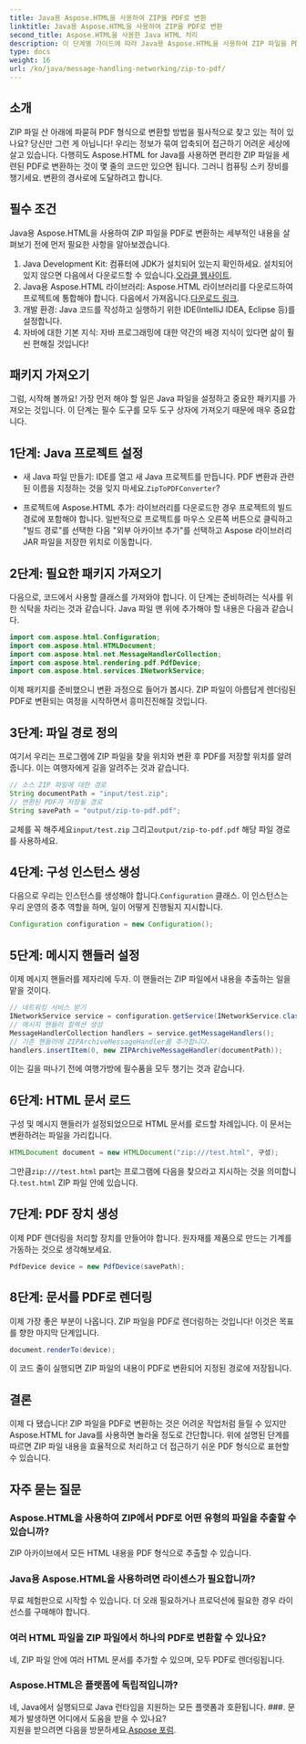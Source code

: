 ```yaml
---
title: Java용 Aspose.HTML을 사용하여 ZIP을 PDF로 변환
linktitle: Java용 Aspose.HTML을 사용하여 ZIP을 PDF로 변환
second_title: Aspose.HTML을 사용한 Java HTML 처리
description: 이 단계별 가이드에 따라 Java용 Aspose.HTML을 사용하여 ZIP 파일을 PDF로 쉽게 변환하세요.
type: docs
weight: 16
url: /ko/java/message-handling-networking/zip-to-pdf/
---
```

## 소개
ZIP 파일 산 아래에 파묻혀 PDF 형식으로 변환할 방법을 필사적으로 찾고 있는 적이 있나요? 당신만 그런 게 아닙니다! 우리는 정보가 묶여 압축되어 접근하기 어려운 세상에 살고 있습니다. 다행히도 Aspose.HTML for Java를 사용하면 편리한 ZIP 파일을 세련된 PDF로 변환하는 것이 몇 줄의 코드만 있으면 됩니다. 그러니 컴퓨팅 스키 장비를 챙기세요. 변환의 경사로에 도달하려고 합니다.
## 필수 조건
Java용 Aspose.HTML을 사용하여 ZIP 파일을 PDF로 변환하는 세부적인 내용을 살펴보기 전에 먼저 필요한 사항을 알아보겠습니다.
1.  Java Development Kit: 컴퓨터에 JDK가 설치되어 있는지 확인하세요. 설치되어 있지 않으면 다음에서 다운로드할 수 있습니다.[오라클 웹사이트](https://www.oracle.com/java/technologies/javase-jdk11-downloads.html).
2.  Java용 Aspose.HTML 라이브러리: Aspose.HTML 라이브러리를 다운로드하여 프로젝트에 통합해야 합니다. 다음에서 가져옵니다.[다운로드 링크](https://releases.aspose.com/html/java/).
3. 개발 환경: Java 코드를 작성하고 실행하기 위한 IDE(IntelliJ IDEA, Eclipse 등)를 설정합니다.
4. 자바에 대한 기본 지식: 자바 프로그래밍에 대한 약간의 배경 지식이 있다면 삶이 훨씬 편해질 것입니다!
## 패키지 가져오기
그럼, 시작해 볼까요! 가장 먼저 해야 할 일은 Java 파일을 설정하고 중요한 패키지를 가져오는 것입니다. 이 단계는 필수 도구를 모두 도구 상자에 가져오기 때문에 매우 중요합니다. 
## 1단계: Java 프로젝트 설정
- 새 Java 파일 만들기: IDE를 열고 새 Java 프로젝트를 만듭니다. PDF 변환과 관련된 이름을 지정하는 것을 잊지 마세요.`ZipToPDFConverter`?
  
- 프로젝트에 Aspose.HTML 추가: 라이브러리를 다운로드한 경우 프로젝트의 빌드 경로에 포함해야 합니다. 일반적으로 프로젝트를 마우스 오른쪽 버튼으로 클릭하고 "빌드 경로"를 선택한 다음 "외부 아카이브 추가"를 선택하고 Aspose 라이브러리 JAR 파일을 저장한 위치로 이동합니다.
## 2단계: 필요한 패키지 가져오기
다음으로, 코드에서 사용할 클래스를 가져와야 합니다. 이 단계는 준비하려는 식사를 위한 식탁을 차리는 것과 같습니다. Java 파일 맨 위에 추가해야 할 내용은 다음과 같습니다.
```java
import com.aspose.html.Configuration;
import com.aspose.html.HTMLDocument;
import com.aspose.html.net.MessageHandlerCollection;
import com.aspose.html.rendering.pdf.PdfDevice;
import com.aspose.html.services.INetworkService;
```
이제 패키지를 준비했으니 변환 과정으로 들어가 봅시다. ZIP 파일이 아름답게 렌더링된 PDF로 변환되는 여정을 시작하면서 흥미진진해질 것입니다. 
## 3단계: 파일 경로 정의
여기서 우리는 프로그램에 ZIP 파일을 찾을 위치와 변환 후 PDF를 저장할 위치를 알려줍니다. 이는 여행자에게 길을 알려주는 것과 같습니다.
```java
// 소스 ZIP 파일에 대한 경로
String documentPath = "input/test.zip";
// 변환된 PDF가 저장될 경로
String savePath = "output/zip-to-pdf.pdf";
```
 교체를 꼭 해주세요`input/test.zip` 그리고`output/zip-to-pdf.pdf` 해당 파일 경로를 사용하세요.
## 4단계: 구성 인스턴스 생성
 다음으로 우리는 인스턴스를 생성해야 합니다.`Configuration` 클래스. 이 인스턴스는 우리 운영의 중추 역할을 하며, 일이 어떻게 진행될지 지시합니다.
```java
Configuration configuration = new Configuration();
```
## 5단계: 메시지 핸들러 설정
이제 메시지 핸들러를 제자리에 두자. 이 핸들러는 ZIP 파일에서 내용을 추출하는 일을 맡을 것이다. 
```java
// 네트워킹 서비스 받기
INetworkService service = configuration.getService(INetworkService.class);
// 메시지 핸들러 컬렉션 생성
MessageHandlerCollection handlers = service.getMessageHandlers();
// 기존 핸들러에 ZIPArchiveMessageHandler를 추가합니다.
handlers.insertItem(0, new ZIPArchiveMessageHandler(documentPath));
```
이는 길을 떠나기 전에 여행가방에 필수품을 모두 챙기는 것과 같습니다.
## 6단계: HTML 문서 로드
구성 및 메시지 핸들러가 설정되었으므로 HTML 문서를 로드할 차례입니다. 이 문서는 변환하려는 파일을 가리킵니다.
```java
HTMLDocument document = new HTMLDocument("zip:///test.html", 구성);
```
 그만큼`zip:///test.html` part는 프로그램에 다음을 찾으라고 지시하는 것을 의미합니다.`test.html` ZIP 파일 안에 있습니다.
## 7단계: PDF 장치 생성
이제 PDF 렌더링을 처리할 장치를 만들어야 합니다. 원자재를 제품으로 만드는 기계를 가동하는 것으로 생각해보세요.
```java
PdfDevice device = new PdfDevice(savePath);
```
## 8단계: 문서를 PDF로 렌더링
이제 가장 좋은 부분이 나옵니다. ZIP 파일을 PDF로 렌더링하는 것입니다! 이것은 목표를 향한 마지막 단계입니다.
```java
document.renderTo(device);
```
이 코드 줄이 실행되면 ZIP 파일의 내용이 PDF로 변환되어 지정된 경로에 저장됩니다.
## 결론
이제 다 됐습니다! ZIP 파일을 PDF로 변환하는 것은 어려운 작업처럼 들릴 수 있지만 Aspose.HTML for Java를 사용하면 놀라울 정도로 간단합니다. 위에 설명된 단계를 따르면 ZIP 파일 내용을 효율적으로 처리하고 더 접근하기 쉬운 PDF 형식으로 표현할 수 있습니다.
## 자주 묻는 질문
### Aspose.HTML을 사용하여 ZIP에서 PDF로 어떤 유형의 파일을 추출할 수 있습니까?  
ZIP 아카이브에서 모든 HTML 내용을 PDF 형식으로 추출할 수 있습니다.
### Java용 Aspose.HTML을 사용하려면 라이센스가 필요합니까?  
무료 체험판으로 시작할 수 있습니다. 더 오래 필요하거나 프로덕션에 필요한 경우 라이선스를 구매해야 합니다.
### 여러 HTML 파일을 ZIP 파일에서 하나의 PDF로 변환할 수 있나요?  
네, ZIP 파일 안에 여러 HTML 문서를 추가할 수 있으며, 모두 PDF로 렌더링됩니다.
### Aspose.HTML은 플랫폼에 독립적입니까?  
네, Java에서 실행되므로 Java 런타임을 지원하는 모든 플랫폼과 호환됩니다.
###. 문제가 발생하면 어디에서 도움을 받을 수 있나요?  
 지원을 받으려면 다음을 방문하세요.[Aspose 포럼](https://forum.aspose.com/c/html/29).